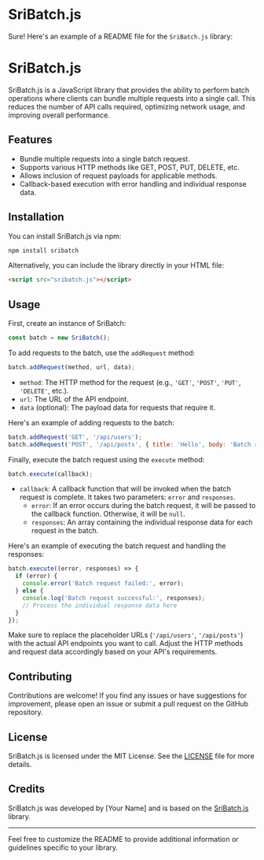 # SriBatch.js

Sure! Here's an example of a README file for the `SriBatch.js` library:

# SriBatch.js

SriBatch.js is a JavaScript library that provides the ability to perform batch operations where clients can bundle multiple requests into a single call. This reduces the number of API calls required, optimizing network usage, and improving overall performance.

## Features

- Bundle multiple requests into a single batch request.
- Supports various HTTP methods like GET, POST, PUT, DELETE, etc.
- Allows inclusion of request payloads for applicable methods.
- Callback-based execution with error handling and individual response data.

## Installation

You can install SriBatch.js via npm:

```bash
npm install sribatch
```

Alternatively, you can include the library directly in your HTML file:

```html
<script src="sribatch.js"></script>
```

## Usage

First, create an instance of SriBatch:

```javascript
const batch = new SriBatch();
```

To add requests to the batch, use the `addRequest` method:

```javascript
batch.addRequest(method, url, data);
```

- `method`: The HTTP method for the request (e.g., `'GET'`, `'POST'`, `'PUT'`, `'DELETE'`, etc.).
- `url`: The URL of the API endpoint.
- `data` (optional): The payload data for requests that require it.

Here's an example of adding requests to the batch:

```javascript
batch.addRequest('GET', '/api/users');
batch.addRequest('POST', '/api/posts', { title: 'Hello', body: 'Batch request' });
```

Finally, execute the batch request using the `execute` method:

```javascript
batch.execute(callback);
```

- `callback`: A callback function that will be invoked when the batch request is complete. It takes two parameters: `error` and `responses`.
  - `error`: If an error occurs during the batch request, it will be passed to the callback function. Otherwise, it will be `null`.
  - `responses`: An array containing the individual response data for each request in the batch.

Here's an example of executing the batch request and handling the responses:

```javascript
batch.execute((error, responses) => {
  if (error) {
    console.error('Batch request failed:', error);
  } else {
    console.log('Batch request successful:', responses);
    // Process the individual response data here
  }
});
```

Make sure to replace the placeholder URLs (`'/api/users'`, `'/api/posts'`) with the actual API endpoints you want to call. Adjust the HTTP methods and request data accordingly based on your API's requirements.

## Contributing

Contributions are welcome! If you find any issues or have suggestions for improvement, please open an issue or submit a pull request on the GitHub repository.

## License

SriBatch.js is licensed under the MIT License. See the [LICENSE](LICENSE) file for more details.

## Credits

SriBatch.js was developed by [Your Name] and is based on the [SriBatch.js](https://www.example.com) library.

---

Feel free to customize the README to provide additional information or guidelines specific to your library.
